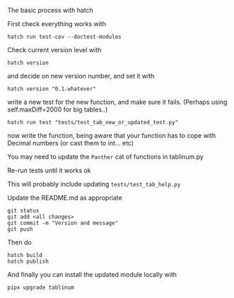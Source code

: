 The basic process with hatch

First check everything works with 

    hatch run test-cov --doctest-modules

Check current version level with

    hatch version 

and decide on new version number, and set it with

    hatch version "0.1.whatever"

write a new test for the new function, and make sure it fails.
(Perhaps using self.maxDiff=2000 for big tables..)

    hatch run test "tests/test_tab_new_or_updated_test.py"

now write the function, being aware that your function has to cope 
with Decimal numbers (or cast them to int... etc)

You may need to update the `Panther` cat of functions in tablinum.py

Re-run tests until it works ok

This will probably include updating `tests/test_tab_help.py`

Update the README.md as appropriate

    git status
    git add <all changes>
    git commit -m "Version and message"
    git push

Then do 

    hatch build
    hatch publish

And finally you can install the updated module locally with 

    pipx upgrade tablinum

